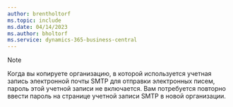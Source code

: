 ```yaml
---
author: brentholtorf
ms.topic: include
ms.date: 04/14/2023
ms.author: bholtorf
ms.service: dynamics-365-business-central
---
```


> [!NOTE]
> Когда вы копируете организацию, в которой используется учетная запись электронной почты SMTP для отправки электронных писем, пароль этой учетной записи не включается. Вам потребуется повторно ввести пароль на странице учетной записи SMTP в новой организации.
